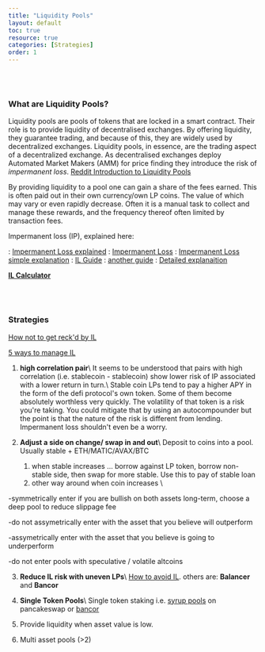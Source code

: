 ```yaml
---
title: "Liquidity Pools"
layout: default
toc: true
resource: true
categories: [Strategies]
order: 1
---
```


<br><br>

### What are Liquidity Pools?
Liquidity pools are pools of tokens that are locked in a smart contract. Their role is to provide liquidity of decentralised exchanges. By offering liquidity, they guarantee trading, and because of this, they are widely used by decentralized exchanges. Liquidity pools, in essence, are the trading aspect of a decentralized exchange. As decentralised exchanges deploy Automated Market Makers (AMM) for price finding they introduce the risk of _impermanent loss_. [Reddit Introduction to Liquidity Pools](https://www.reddit.com/r/CryptoCurrency/comments/mfk2oi/defi_explained_liquidity_pools/ "Source on  reddit")

By providing liquidity to a pool one can gain a share of the fees earned. This is often paid out in their own currency/own LP coins. The value of which may vary or even rapidly decrease. Often it is a manual task to collect and manage these rewards, and the frequency thereof often limited by transaction fees.

Impermanent loss (IP), explained here:

: [Impermanent Loss explained](https://finematics.com/impermanent-loss-explained/)
: [Impermanent Loss](https://3commas.io/academy/articles/impermanent-loss-explained)
: [Impermanent Loss simple explanation](https://3commas.io/academy/articles/impermanent-loss-explained)
: [IL Guide](https://rugdoc.io/education/impermanent-loss/)
: [another guide](https://blog.bancor.network/beginners-guide-to-getting-rekt-by-impermanent-loss-7c9510cb2f22)
: [Detailed explanaition](https://finematics.com/impermanent-loss-explained/)


**[IL Calculator](https://decentyields.com/impermanent-loss-calculator)**


<br><br>

###  Strategies
[How not to get reck'd by IL](https://defiyield-app-guides.medium.com/how-to-avoid-getting-rekt-with-yield-farming-7e558ce08ea1)

[5 ways to manage IL](https://www.reddit.com/r/CryptoCurrency/comments/ssaze5/5_most_effective_ways_to_manage_or_avoid/)
1. **high correlation pair**\\
It seems to be understood that pairs with high correlation (i.e. stablecoin - stablecoin) show lower risk of IP associated with a lower return in turn.\\
Stable coin LPs tend to pay a higher APY in the form of the defi protocol's own token. Some of them become absolutely worthless very quickly. The volatility of that token is a risk you're taking. You could mitigate that by using an autocompounder but the point is that the nature of the risk is different from lending. Impermanent loss shouldn't even be a worry.

2. **Adjust a side on change/ swap in and out**\\
Deposit to coins into a pool. Usually stable + ETH/MATIC/AVAX/BTC
    1. when stable increases … borrow against LP token, borrow non-stable side, then swap for more stable. Use this to pay of stable loan
    2. other way around when coin increases  \\
    
-symmetrically enter if you are bullish on both assets long-term, choose a deep pool to reduce slippage fee

-do not assymetrically enter with the asset that you believe will outperform 

-assymetrically enter with the asset that you believe is going to underperform

-do not enter pools with speculative / volatile altcoins


3. **Reduce IL risk with uneven LPs**\\
  [How to avoid IL](https://newsletter.banklesshq.com/p/how-to-avoid-impermanent-loss).
  others are: **Balancer** and **Bancor**
  
4. **Single Token Pools**\\
    Single token staking i.e. [syrup pools](https://pancakeswap.finance/pools) on pancakeswap or [bancor](https://app.bancor.network/pools)
    
5. Provide liquidity when asset value is low.

6. Multi asset pools (>2)
